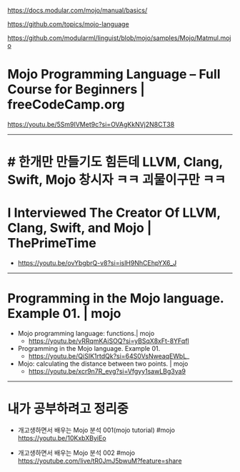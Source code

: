 https://docs.modular.com/mojo/manual/basics/

https://github.com/topics/mojo-language

https://github.com/modularml/linguist/blob/mojo/samples/Mojo/Matmul.mojo

# Mojo Programming Language – Full Course for Beginners | freeCodeCamp.org

https://youtu.be/5Sm9IVMet9c?si=OVAgKkNVj2N8CT38


<hr>

# # 한개만 만들기도 힘든데 LLVM, Clang, Swift, Mojo 창시자 ㅋㅋ 괴물이구만 ㅋㅋ

# I Interviewed The Creator Of LLVM, Clang, Swift, and Mojo | ThePrimeTime
- https://youtu.be/ovYbgbrQ-v8?si=islH9NhCEhpYX6_J

<hr>

# Programming in the Mojo language. Example 01. | mojo

- Mojo programming language: functions.| mojo
  - https://youtu.be/vRRqmKAiSOQ?si=yBSqX8xFt-8YFqfl
- Programming in the Mojo language. Example 01.
  - https://youtu.be/QiSIK1rtdQk?si=64S0VsNweaqEWbL_
- Mojo: сalculating the distance between two points. | mojo
  - https://youtu.be/xcr9n7R_evg?si=Vfgyy1sawLBg3ya9
 

<hr>

# 내가 공부하려고 정리중

- 개고생하면서 배우는 Mojo 분석 001(mojo tutorial) #mojo
https://youtu.be/10KxbXByiEo

- 개고생하면서 배우는 Mojo 분석 002 #mojo
https://youtube.com/live/tR0JmJ5bwuM?feature=share